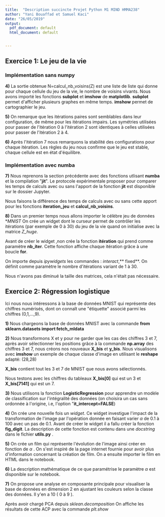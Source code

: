 ```yaml
---
title:  "Description succincte Projet Python M1 MIND HMMA238"
author: "Yani Bouaffad et Samuel Kaci"
date: "26/05/2019"
output:
  pdf_document: default
  html_document: default


---
```


## Exercice 1: Le jeu de la vie

### Implémentation sans numpy

**4)** La sortie obtenue N=calcul_nb_voisins(Z) est une liste de liste qui donne pour chaque cellule du jeu de la vie, le nombre de voisins vivants. Nous avons importé les fonctions **subplot** et **imshow** de **matplotlib**. 
**subplot** permet d'afficher plusieurs graphes en même temps. 
**imshow** permet de cartographier le jeu.

**5)** On remarque que les itérations paires sont semblables dans leur configuration, de même pour les itérations impairs.
Les symétries utilisées pour passer de l'itération 0 à l'itération 2 sont identiques à celles utilisées pour passer de l'itération 2 à 4.

**6)** Après l'itération 7 nous remarquons la stabilité des configurations pour chaque itération.
Les règles du jeu nous confirme que le jeu est stable, chaque cellule est en état d'équilibre.


### Implémentation avec numba

**7)** Nous reprenons la section précédente avec des fonctions utlisant **numba** et la compilation "**jit**".
Le protocole expérimentale proposer pour comparer les temps de calculs avec ou sans l'apport de la fonction **jit** est disponible sur le dossier Jupyter.

Nous faisons la différence des temps de calculs avec ou sans cette apport pour les fonctions **iteration_jeu** et **calcul_nb_voisins**.


**8)** Dans un premier temps nous allons importer le célèbre jeu de données **MNIST*
On crée un widget dont le curseur permet de contrôler les itérations (par exemple de 0 à 30) du jeu de la vie quand on initialise avec la matrice *Z_huge*.

Avant de créer le widget ,non crée la fonction **itération** qui prend comme paramètre **nb_iter**.
Cette fonction affiche chaque itération grâce à une boucle **for**.

On importe depuis *ipywidgets* les commandes : *interact*,** fixed**.
On définit comme paramètre le nombre d'itérations variant de 1 à 30.

Nous n'avons pas diminué la taille des matrices, cela n'était pas nécessaire.



## Exercice 2: Régression logistique


Ici nous nous intéressons à la base de données MNIST qui représente des chiffres numérisés,
dont on connaît une "étiquette" associé parmi les chiffres (0,1,...,9).

**1)**  Nous chargeons la base de données MNIST avec la commande **from sklearn.datasets import fetch_mldata**

**2)** Nous transformons X et y  pour ne garder que les cas des chiffres 3 et 7, après avoir sélectionner les positions grâce à la commande **np.array** des chiffres 3 et 7, nous créons nos nouveaux **X_bis** et **y_bis**.
Nous visualisons avec **imshow** un exemple de chaque classe d'image en utilisant le **reshape** adapté: (28,28)

**X_bis** contient tout les 3 et 7 de MNIST que nous avons sélectionnés.

Nous testons avec les chiffres du tableaux **X_bis[0]** qui est un 3 et **X_bis[7141]** qui est un 7.

**3)** Nous utilisons la fonction **LogisticRegression** pour apprendre un modèle de classification sur l'intégralité des données (on choisira un cas sans ordonnée à l'origine, i.e, l'option "**it_intercept=FALSE**)


**4)** On crée une nouvelle fois un *widget*.
Ce widget investigue l'impact de la transformation de l'image par l'opération donnée en faisant varier $\alpha$ de 0.1 à 100 avec un pas de 0.1.
Avant de créer le widget il a fallu créer la fonction **fig_digit**.
La description de cette fonction est contenu dans une *docstring* dans le fichier **utils.py** .


**5)** On crée un film qui représente l'évolution de l'image ainsi créer en fonction de $\alpha$ .
On s'est inspiré de la page internet fournie pour avoir plus d'information concernant la création de film.
On a ensuite importer le film en HTML dans le notebook.


**6)** La description mathématique de ce que paramétrise le paramètre $\alpha$ est disponible sur le notebook.

**7)** On propose une analyse en composante principale pour visualiser la base de données en dimension 2 en ajustant les couleurs selon la classe des données.
Il y'en a 10 ( 0 à 9 ).

Après avoir chargé PCA depuis *sklean.decomposition*
On affiche les résultats de cette ACP avec la commande *plt.show*








